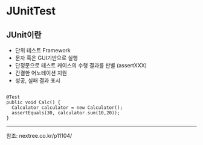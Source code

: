 # JUnitTest

<h2> JUnit이란 </h2>

- 단위 테스트 Framework
- 문자 혹은 GUI기반으로 실행
- 단정문으로 테스트 케이스의 수행 결과를 판별 (assertXXX)
- 간결한 어노테이션 지원 
- 성공, 실패 결과 표시 

<code>
@Test
public void Calc() {
  Calculator calculator = new Calculator();
  assertEquals(30, calculator.sum(10,20));
}
</code>




----

참조: nextree.co.kr/p11104/
  

